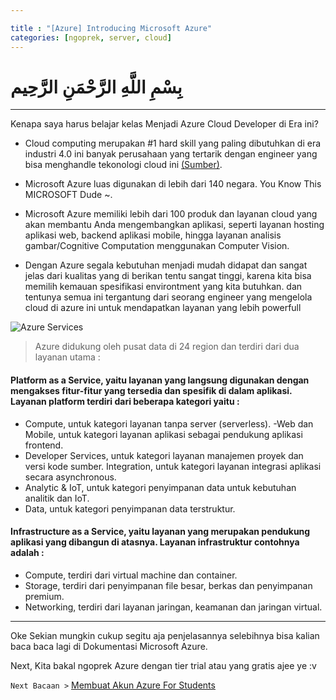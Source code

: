 ```yaml
---

title : "[Azure] Introducing Microsoft Azure"
categories: [ngoprek, server, cloud]
---
```


# بِسْمِ اللَّهِ الرَّحْمَنِ الرَّحِيم

---

Kenapa saya harus belajar kelas Menjadi Azure Cloud Developer di Era ini?
- Cloud computing merupakan #1 hard skill yang paling dibutuhkan di era industri 4.0 ini banyak perusahaan yang tertarik dengan engineer yang bisa menghandle tekonologi cloud ini [(Sumber)](https://learning.linkedin.com/blog/top-skills/the-skills-companies-need-most-in-2019--and-how-to-learn-them).

- Microsoft Azure luas digunakan di lebih dari 140 negara. You Know This MICROSOFT Dude ~.

- Microsoft Azure memiliki lebih dari 100 produk dan layanan cloud yang akan membantu Anda mengembangkan aplikasi, seperti layanan hosting aplikasi web, backend aplikasi mobile, hingga layanan analisis gambar/Cognitive Computation menggunakan Computer Vision.

- Dengan Azure segala kebutuhan menjadi mudah didapat dan sangat jelas dari kualitas yang di berikan tentu sangat tinggi, karena kita bisa memilih kemauan spesifikasi environtment yang kita butuhkan. dan tentunya semua ini tergantung dari seorang engineer yang mengelola cloud di azure ini untuk mendapatkan layanan yang lebih powerfull

![Azure Services](https://lh6.googleusercontent.com/BsdTWu257WOYg1xJSMEOmWR2_XkRf4iYkuxHisAtEnV_ZP6R_p_O2icwzdxeon8Qrw6KQtdmzvh_91LHZlxssg3whKk9hx35P2L3ulvM9jpBvU05AXYKteUKvBkf-viz7MoOXzwGGZcV2NvD-w)

> Azure didukung oleh pusat data di 24 region dan terdiri dari dua layanan utama :

#### Platform as a Service, yaitu layanan yang langsung digunakan dengan mengakses fitur-fitur yang tersedia dan spesifik di dalam aplikasi. Layanan platform terdiri dari beberapa kategori yaitu :

- Compute, untuk kategori layanan tanpa server (serverless).
-Web dan Mobile, untuk kategori layanan aplikasi sebagai pendukung aplikasi frontend.
- Developer Services, untuk kategori layanan manajemen proyek dan versi kode sumber.
Integration, untuk kategori layanan integrasi aplikasi secara asynchronous.
- Analytic & IoT, untuk kategori penyimpanan data untuk kebutuhan analitik dan IoT.
- Data, untuk kategori penyimpanan data terstruktur.

#### Infrastructure as a Service, yaitu layanan yang merupakan pendukung aplikasi yang dibangun di atasnya. Layanan infrastruktur contohnya adalah :
- Compute, terdiri dari virtual machine dan container.
- Storage, terdiri dari penyimpanan file besar, berkas dan penyimpanan premium.
- Networking, terdiri dari layanan jaringan, keamanan dan jaringan virtual.

-----
Oke Sekian mungkin cukup segitu aja penjelasannya selebihnya bisa kalian baca baca lagi di Dokumentasi Microsoft Azure. 

Next, Kita bakal ngoprek Azure dengan tier trial atau yang gratis ajee ye :v 

`Next Bacaan >` [Membuat Akun Azure For Students ](https://ammarun11.github.io/ngoprek/server/cloud/2019/09/29/azure-for-student.html)




